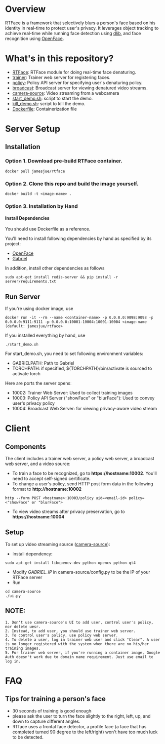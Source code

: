 # Overview
RTFace is a framework that selectively blurs a person's face based on his identity in real-time to protect user's privacy.
It leverages object tracking to achieve real-time while running face detection using [dlib](http://dlib.net), and face recognition using [OpenFace](https://cmusatyalab.github.io/openface).

# What's in this repository?
+ [RTFace](https://github.com/junjuew/rtface/tree/master/RTFace): RTFace module for doing real-time face denaturing.
+ [trainer](https://github.com/junjuew/rtface/tree/master/trainer): Trainer web server for registering faces.
+ [policy](https://github.com/junjuew/rtface/tree/master/policy): Policy API server for specifying user's denaturing policy.
+ [broadcast](https://github.com/junjuew/rtface/tree/master/broadcast): Broadcast server for viewing denatured video streams.
+ [camera-source](https://github.com/junjuew/rtface/tree/master/camera-source): Video streaming from a webcamera
+ [start_demo.sh](https://github.com/junjuew/rtface/tree/master/start_demo.sh): script to start the demo.
+ [kill_demo.sh](https://github.com/junjuew/rtface/tree/master/kill_demo.sh): script to kill the demo.
+ [Dockerfile](https://github.com/junjuew/rtface/tree/master/Dockerfile): Containerization file

# Server Setup
## Installation
### Option 1. Download pre-build RTFace container.

```
docker pull jamesjue/rtface
```

### Option 2. Clone this repo and build the image yourself.

```
docker build -t <image-name> .
```

### Option 3. Installation by Hand

#### Install Dependencies

You should use Dockerfile as a reference.

You'll need to install following dependencies by hand as specified by its project:

* [OpenFace](https://cmusatyalab.github.io/openface/setup)
* [Gabriel](https://github.com/cmusatyalab/gabriel)

In addition, install other dependencies as follows
```
sudo apt-get install redis-server && pip install -r server/requirements.txt
```

## Run Server

If you're using docker image, use

```
docker run -it --rm --name <container-name> -p 0.0.0.0:9098:9098 -p 0.0.0.0:9111:9111 -p 0.0.0.0:10001-10004:10001-10004 <image-name (default: jamesjue/rtface>
```

If you installed everything by hand, use
```
./start_demo.sh
```

For start_demo.sh, you need to set following environment variables:

   * GABRIELPATH: Path to Gabriel
   * TORCHPATH: if specified, ${TORCHPATH}/bin/activate is sourced to activate torch

Here are ports the server opens:

   * 10002: Trainer Web Server: Used to collect training images
   * 10003: Policy API Server ("showFace" or "blurFace"): Used to convey user's privacy policy
   * 10004: Broadcast Web Server: for viewing privacy-aware video stream

# Client

## Components
The client includes a trainer web server, a policy web server, a broadcast web server, and a video source:

   * To train a face to be recognized, go to **https://hostname:10002**. You'll need to accept self-signed certificate.
   * To change a user's policy, send HTTP post form data in the following format to **http://hostname:10002**
   ```
   http --form POST <hostname>:10003/policy uid=<email-id> policy=<"showFace" or "blurFace">
   ```
   * To view video streams after privacy preservation, go to **https://hostname:10004**

## Setup
To set up video streaming source ([camera-source](https://github.com/junjuew/rtface/tree/master/camera-source)):

   * Install dependency:
   ```
   sudo apt-get install libopencv-dev python-opencv python-qt4
   ```
   * Modify *GABRIEL_IP* in camera-source/config.py to be the IP of your RTFace server
   * Run
   ```
   cd camera-source
   ./ui.py
   ```

## NOTE:
    1. Don't use camera-source's UI to add user, control user's policy, nor delete uesr.
    2. Instead, to add user, you should use trainer web server.
    3. To control user's policy, use policy web server.
    4. To delete a user, log in trainer web user and click "Clear". A user is no longer registered with the system when there are no his/her training images.
    5. For trainer web server, if you're running a container image, Google Auth doesn't work due to domain name requirement. Just use email to log in.

# FAQ
## Tips for training a person's face
  * 30 seconds of training is good enough
  * please ask the user to turn the face slightly to the right, left, up, and down to capture different angles.
  * RTface uses a frontal face detector, a profile face (a face that has completed turned 90 degree to the left/right) won't
  have too much luck to be detected.

